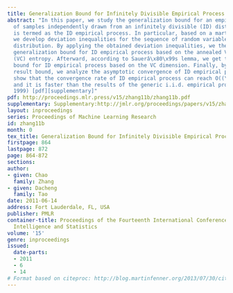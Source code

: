 ```yaml
---
title: Generalization Bound for Infinitely Divisible Empirical Process
abstract: "In this paper, we study the generalization bound for an empirical process
  of samples independently drawn from an infinitely divisible (ID) distribution, which
  is termed as the ID empirical process. In particular, based on a martingale method,
  we develop deviation inequalities for the sequence of random variables of an ID
  distribution. By applying the obtained deviation inequalities, we then show the
  generalization bound for ID empirical process based on the annealed Vapnik- Chervonenkis
  (VC) entropy. Afterward, according to Sauerâ\x80\x99s lemma, we get the generalization
  bound for ID empirical process based on the VC dimension. Finally, by using a resulted
  result bound, we analyze the asymptotic convergence of ID empirical process and
  show that the convergence rate of ID empirical process can reach O((\\frac\\Lambda_\\mathcalF(2N)N)^\\frac11.3)
  and it is faster than the results of the generic i.i.d. empirical process (Vapnik,
  1999) [pdf][supplementary]"
pdf: http://proceedings.mlr.press/v15/zhang11b/zhang11b.pdf
supplementary: Supplementary:http://jmlr.org/proceedings/papers/v15/zhang11b/zhang11bSupple.pdf
layout: inproceedings
series: Proceedings of Machine Learning Research
id: zhang11b
month: 0
tex_title: Generalization Bound for Infinitely Divisible Empirical Process
firstpage: 864
lastpage: 872
page: 864-872
sections: 
author:
- given: Chao
  family: Zhang
- given: Dacheng
  family: Tao
date: 2011-06-14
address: Fort Lauderdale, FL, USA
publisher: PMLR
container-title: Proceedings of the Fourteenth International Conference on Artificial
  Intelligence and Statistics
volume: '15'
genre: inproceedings
issued:
  date-parts:
  - 2011
  - 6
  - 14
# Format based on citeproc: http://blog.martinfenner.org/2013/07/30/citeproc-yaml-for-bibliographies/
---
```

